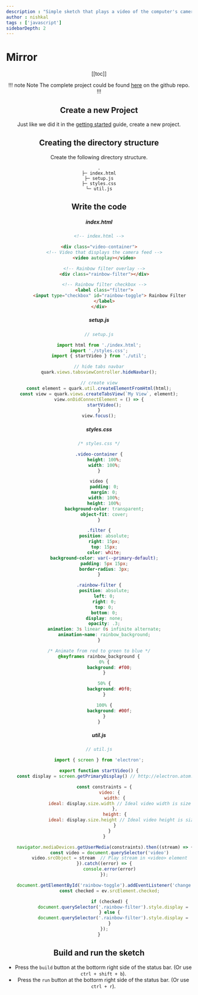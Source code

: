 ```yaml
---
description : "Simple sketch that plays a video of the computer's camera at a maximized size like looking into a mirror. Includes an optional rainbow filter effect that uses CSS animations."
author : nishkal
tags : ['javascript']
sidebarDepth: 2
---
```


# Mirror

<Header />

[[toc]]

!!! note Note
The complete project could be found [here](https://github.com/Nishkalkashyap/Quark-samples/tree/master/examples/mirror) on the github repo.
!!!

## Create a new Project
Just like we did it in the [getting started](/guide/getting-started.md) guide, create a new project.

## Creating the directory structure
Create the following directory structure.
```
.
├─ index.html
├─ setup.js
├─ styles.css
└─ util.js
```

## Write the code

##### index.html
```html
<!-- index.html -->

<div class="video-container">
	<!-- Video that displays the camera feed -->
	<video autoplay></video>

	<!-- Rainbow filter overlay -->
	<div class="rainbow-filter"></div>

	<!-- Rainbow filter checkbox -->
	<label class="filter">
		<input type="checkbox" id="rainbow-toggle"> Rainbow Filter
	</label>
</div>
```
##### setup.js
```js
// setup.js

import html from './index.html';
import './styles.css';
import { startVideo } from './util';

// hide tabs navbar
quark.views.tabsviewController.hideNavbar();

// create view
const element = quark.util.createElementFromHtml(html);
const view = quark.views.createTabsView(`My View`, element);
view.onDidConnectElement = () => {
    startVideo();
}
view.focus();
```

##### styles.css
```css
/* styles.css */

.video-container {
    height: 100%;
    width: 100%;
}

video {
    padding: 0;
    margin: 0;
    width: 100%;
    height: 100%;
    background-color: transparent;
    object-fit: cover;
}

.filter {
    position: absolute;
    right: 15px;
    top: 15px;
    color: white;
    background-color: var(--primary-default);
    padding: 5px 15px;
    border-radius: 3px;
}

.rainbow-filter {
    position: absolute;
    left: 0;
    right: 0;
    top: 0;
    bottom: 0;
    display: none;
    opacity: .3;
    animation: 3s linear 0s infinite alternate;
    animation-name: rainbow_background;
}

/* Animate from red to green to blue */
@keyframes rainbow_background {
    0% {
        background: #f00;
    }

    50% {
        background: #0f0;
    }

    100% {
        background: #00f;
    }
}
```

##### util.js
```js
// util.js

import { screen } from 'electron';

export function startVideo() {
    const display = screen.getPrimaryDisplay() // http://electron.atom.io/docs/api/screen

    const constraints = {
        video: {
            width: {
                ideal: display.size.width // Ideal video width is size of screen
            },
            height: {
                ideal: display.size.height // Ideal video height is size of screen
            }
        }
    }

    navigator.mediaDevices.getUserMedia(constraints).then((stream) => {
        const video = document.querySelector('video')
        video.srcObject = stream  // Play stream in <video> element
    }).catch((error) => {
        console.error(error)
    });

    document.getElementById('rainbow-toggle').addEventListener('change', (ev) => {
        const checked = ev.srcElement.checked;

        if (checked) {
            document.querySelector('.rainbow-filter').style.display = 'block';
        } else {
            document.querySelector('.rainbow-filter').style.display = 'none';
        }
    });
}
```

## Build and run the sketch
* Press the `build` button at the bottorm right side of the status bar. (Or use `ctrl + shift + b`).
* Press the `run` button at the bottorm right side of the status bar. (Or use `ctrl + r`).